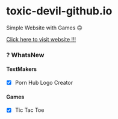 # toxic-devil-github.io
Simple Website with Games 🙃

[Click here to visit website !!!](https://toxic-devil.github.io)

### ? WhatsNew
#### TextMakers
- [X] Porn Hub Logo Creator
#### Games
- [X] Tic Tac Toe
